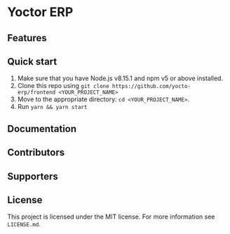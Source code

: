# Yoctor ERP

## Features

## Quick start

1.  Make sure that you have Node.js v8.15.1 and npm v5 or above installed.
2.  Clone this repo using `git clone https://github.com/yocto-erp/frontend <YOUR_PROJECT_NAME>`
3.  Move to the appropriate directory: `cd <YOUR_PROJECT_NAME>`.<br />
4.  Run `yarn && yarn start`

## Documentation

## Contributors


## Supporters


## License

This project is licensed under the MIT license. For more information see `LICENSE.md`.
